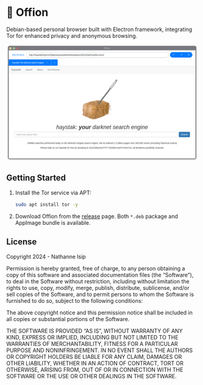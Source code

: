 # 🧅 Offion

Debian-based personal browser built with Electron framework, integrating Tor for enhanced privacy and anonymous browsing.

![Offion Screenshot on KDE Plasma DE](screenshot.png)

## Getting Started

1. Install the Tor service via APT:

    ```bash
    sudo apt install tor -y
    ```

2. Download Offion from the [release](https://github.com/nthnn/offion/releases) page. Both `*.deb` package and AppImage bundle is available.

## License

Copyright 2024 - Nathanne Isip

Permission is hereby granted, free of charge, to any person obtaining a copy of this software and associated documentation files (the “Software”), to deal in the Software without restriction, including without limitation the rights to use, copy, modify, merge, publish, distribute, sublicense, and/or sell copies of the Software, and to permit persons to whom the Software is furnished to do so, subject to the following conditions:

The above copyright notice and this permission notice shall be included in all copies or substantial portions of the Software.

THE SOFTWARE IS PROVIDED “AS IS”, WITHOUT WARRANTY OF ANY KIND, EXPRESS OR IMPLIED, INCLUDING BUT NOT LIMITED TO THE WARRANTIES OF MERCHANTABILITY, FITNESS FOR A PARTICULAR PURPOSE AND NONINFRINGEMENT. IN NO EVENT SHALL THE AUTHORS OR COPYRIGHT HOLDERS BE LIABLE FOR ANY CLAIM, DAMAGES OR OTHER LIABILITY, WHETHER IN AN ACTION OF CONTRACT, TORT OR OTHERWISE, ARISING FROM, OUT OF OR IN CONNECTION WITH THE SOFTWARE OR THE USE OR OTHER DEALINGS IN THE SOFTWARE.